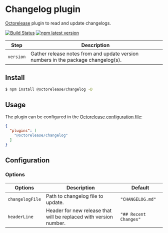 # Changelog plugin

[Octorelease](https://github.com/octorelease/octorelease) plugin to read and update changelogs.

[![Build Status](https://github.com/octorelease/octorelease/workflows/Test/badge.svg)](https://github.com/octorelease/octorelease/actions?query=workflow%3ATest+branch%3Amaster)
[![npm latest version](https://img.shields.io/npm/v/@octorelease/changelog/latest.svg)](https://www.npmjs.com/package/@octorelease/changelog)
<!-- [![npm next version](https://img.shields.io/npm/v/@octorelease/changelog/next.svg)](https://www.npmjs.com/package/@octorelease/changelog) -->

| Step | Description |
|------|-------------|
| `version` | Gather release notes from and update version numbers in the package changelog(s). |

## Install

```bash
$ npm install @octorelease/changelog -D
```

## Usage

The plugin can be configured in the [Octorelease configuration file](https://github.com/octorelease/octorelease/blob/master/docs/usage.md#configuration):

```json
{
  "plugins": [
    "@octorelease/changelog"
  ]
}
```

## Configuration

### Options

| Options | Description | Default |
| ------- | ----------- | ------- |
| `changelogFile` | Path to changelog file to update. | `"CHANGELOG.md"` |
| `headerLine` | Header for new release that will be replaced with version number. | `"## Recent Changes"` |
